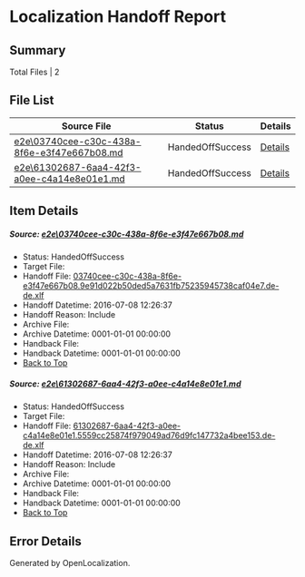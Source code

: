 # <a name='report-top'></a> Localization Handoff Report

## Summary
 Total Files | 2

## File List
 Source File | Status | Details 
 ----------- | ------ | ------- 
 [e2e\03740cee-c30c-438a-8f6e-e3f47e667b08.md](https://github.com/OpenLocalizationTestOrg/oltest/blob/a7a9fb90ca8500223a9c33349dac51d8ec2e7002/e2e/03740cee-c30c-438a-8f6e-e3f47e667b08.md) | HandedOffSuccess | [Details](#47efb93a6bf1bbf79a151eed5ffb0464e37e85591)
 [e2e\61302687-6aa4-42f3-a0ee-c4a14e8e01e1.md](https://github.com/OpenLocalizationTestOrg/oltest/blob/a7a9fb90ca8500223a9c33349dac51d8ec2e7002/e2e/61302687-6aa4-42f3-a0ee-c4a14e8e01e1.md) | HandedOffSuccess | [Details](#7a1e47c7b416230ea518ed26c3dbcabfb132484d2)

## Item Details
##### <a name='47efb93a6bf1bbf79a151eed5ffb0464e37e85591'></a> Source: [e2e\03740cee-c30c-438a-8f6e-e3f47e667b08.md](https://github.com/OpenLocalizationTestOrg/oltest/blob/a7a9fb90ca8500223a9c33349dac51d8ec2e7002/e2e/03740cee-c30c-438a-8f6e-e3f47e667b08.md)
* Status: HandedOffSuccess
* Target File: 
* Handoff File: [03740cee-c30c-438a-8f6e-e3f47e667b08.9e91d022b50ded5a7631fb75235945738caf04e7.de-de.xlf](https://github.com/OpenLocalizationTestOrg/olhandoff-e2e/blob/8e995562f2e4848a52d56e6e22ba6eb98e1f27b7/ol-handoff/OpenLocalizationTestOrg/oltest-dede-fly/ci/high/03740cee-c30c-438a-8f6e-e3f47e667b08.9e91d022b50ded5a7631fb75235945738caf04e7.de-de.xlf)
* Handoff Datetime: 2016-07-08 12:26:37
* Handoff Reason: Include
* Archive File: 
* Archive Datetime: 0001-01-01 00:00:00
* Handback File: 
* Handback Datetime: 0001-01-01 00:00:00
* [Back to Top](#report-top)

##### <a name='7a1e47c7b416230ea518ed26c3dbcabfb132484d2'></a> Source: [e2e\61302687-6aa4-42f3-a0ee-c4a14e8e01e1.md](https://github.com/OpenLocalizationTestOrg/oltest/blob/a7a9fb90ca8500223a9c33349dac51d8ec2e7002/e2e/61302687-6aa4-42f3-a0ee-c4a14e8e01e1.md)
* Status: HandedOffSuccess
* Target File: 
* Handoff File: [61302687-6aa4-42f3-a0ee-c4a14e8e01e1.5559cc25874f979049ad76d9fc147732a4bee153.de-de.xlf](https://github.com/OpenLocalizationTestOrg/olhandoff-e2e/blob/8e995562f2e4848a52d56e6e22ba6eb98e1f27b7/ol-handoff/OpenLocalizationTestOrg/oltest-dede-fly/ci/high/61302687-6aa4-42f3-a0ee-c4a14e8e01e1.5559cc25874f979049ad76d9fc147732a4bee153.de-de.xlf)
* Handoff Datetime: 2016-07-08 12:26:37
* Handoff Reason: Include
* Archive File: 
* Archive Datetime: 0001-01-01 00:00:00
* Handback File: 
* Handback Datetime: 0001-01-01 00:00:00
* [Back to Top](#report-top)


## Error Details

Generated by OpenLocalization.
